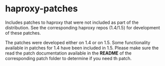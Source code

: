 haproxy-patches
===============

Includes patches to haproxy that were not included as part of the distribution. 
See the corresponding haproxy repos (1.4/1.5) for development of these patches.

The patches were developed either on 1.4 or on 1.5. Some functionality available
in patches for 1.4 have been included in 1.5. Please make sure the read the patch
documentation available in the __README__ of the corresponding patch folder to
determine if you need th patch.
